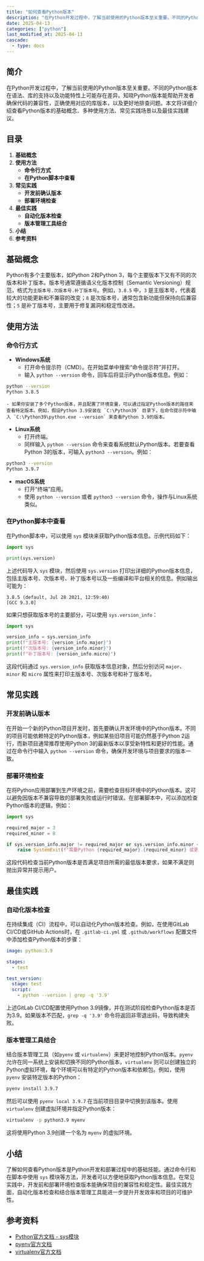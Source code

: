 ```yaml
---
title: "如何查看Python版本"
description: "在Python开发过程中，了解当前使用的Python版本至关重要。不同的Python版本在语法、库的支持以及功能特性上可能存在差异。知晓Python版本能帮助开发者确保代码的兼容性，正确使用对应的库版本，以及更好地排查问题。本文将详细介绍查看Python版本的基础概念、多种使用方法、常见实践场景以及最佳实践建议。"
date: 2025-04-13
categories: ["python"]
last_modified_at: 2025-04-13
cascade:
  - type: docs
---
```



## 简介
在Python开发过程中，了解当前使用的Python版本至关重要。不同的Python版本在语法、库的支持以及功能特性上可能存在差异。知晓Python版本能帮助开发者确保代码的兼容性，正确使用对应的库版本，以及更好地排查问题。本文将详细介绍查看Python版本的基础概念、多种使用方法、常见实践场景以及最佳实践建议。

<!-- more -->
## 目录
1. **基础概念**
2. **使用方法**
    - **命令行方式**
    - **在Python脚本中查看**
3. **常见实践**
    - **开发前确认版本**
    - **部署环境检查**
4. **最佳实践**
    - **自动化版本检查**
    - **版本管理工具结合**
5. **小结**
6. **参考资料**

## 基础概念
Python有多个主要版本，如Python 2和Python 3，每个主要版本下又有不同的次版本和补丁版本。版本号通常遵循语义化版本控制（Semantic Versioning）规范，格式为`主版本号.次版本号.补丁版本号`。例如，`3.8.5` 中，`3` 是主版本号，代表着较大的功能更新和不兼容的改变；`8` 是次版本号，通常包含新功能但保持向后兼容性；`5` 是补丁版本号，主要用于修复漏洞和稳定性改进。

## 使用方法

### 命令行方式
- **Windows系统**
    - 打开命令提示符（CMD）。在开始菜单中搜索“命令提示符”并打开。
    - 输入 `python --version` 命令，回车后将显示Python版本信息。例如：
```bash
python --version
Python 3.8.5
```
    - 如果你安装了多个Python版本，并且配置了环境变量，可以通过指定Python版本的路径来查看特定版本。例如，假设Python 3.9安装在 `C:\Python39` 目录下，在命令提示符中输入 `C:\Python39\python.exe --version` 来查看Python 3.9的版本。

- **Linux系统**
    - 打开终端。
    - 同样输入 `python --version` 命令来查看系统默认Python版本。若要查看Python 3的版本，可输入 `python3 --version`。例如：
```bash
python3 --version
Python 3.9.7
```

- **macOS系统**
    - 打开“终端”应用。
    - 使用 `python --version` 或者 `python3 --version` 命令，操作与Linux系统类似。

### 在Python脚本中查看
在Python脚本中，可以使用 `sys` 模块来获取Python版本信息。示例代码如下：
```python
import sys

print(sys.version)
```
上述代码导入 `sys` 模块，然后使用 `sys.version` 打印出详细的Python版本信息，包括主版本号、次版本号、补丁版本号以及一些编译和平台相关的信息。例如输出可能为：
```
3.8.5 (default, Jul 28 2021, 12:59:40) 
[GCC 9.3.0]
```
如果只想获取版本号的主要部分，可以使用 `sys.version_info`：
```python
import sys

version_info = sys.version_info
print(f"主版本号: {version_info.major}")
print(f"次版本号: {version_info.minor}")
print(f"补丁版本号: {version_info.micro}")
```
这段代码通过 `sys.version_info` 获取版本信息对象，然后分别访问 `major`、`minor` 和 `micro` 属性来打印主版本号、次版本号和补丁版本号。

## 常见实践

### 开发前确认版本
在开始一个新的Python项目开发时，首先要确认开发环境中的Python版本。不同的项目可能依赖特定的Python版本，例如某些旧项目可能仍然基于Python 2运行，而新项目通常推荐使用Python 3的最新版本以享受新特性和更好的性能。通过在命令行中输入 `python --version` 命令，确保开发环境与项目要求的版本一致。

### 部署环境检查
在将Python应用部署到生产环境之前，需要检查目标环境中的Python版本。这可以避免因版本不兼容导致的部署失败或运行时错误。在部署脚本中，可以添加检查Python版本的逻辑，例如：
```python
import sys

required_major = 3
required_minor = 8

if sys.version_info.major != required_major or sys.version_info.minor < required_minor:
    raise SystemExit(f"需要Python {required_major}.{required_minor} 或更高版本，当前版本为 {sys.version}")
```
这段代码检查当前Python版本是否满足项目所需的最低版本要求，如果不满足则抛出异常并提示用户。

## 最佳实践

### 自动化版本检查
在持续集成（CI）流程中，可以自动化Python版本检查。例如，在使用GitLab CI/CD或GitHub Actions时，在 `.gitlab-ci.yml` 或 `.github/workflows` 配置文件中添加检查Python版本的步骤：
```yaml
image: python:3.9

stages:
  - test

test_version:
  stage: test
  script:
    - python --version | grep -q '3.9'
```
上述GitLab CI/CD配置使用Python 3.9镜像，并在测试阶段检查Python版本是否为3.9。如果版本不匹配，`grep -q '3.9'` 命令将返回非零退出码，导致构建失败。

### 版本管理工具结合
结合版本管理工具（如`pyenv` 或 `virtualenv`）来更好地控制Python版本。`pyenv` 允许在同一系统上安装和切换不同的Python版本，`virtualenv` 则可以创建独立的Python虚拟环境，每个环境可以有特定的Python版本和依赖包。例如，使用 `pyenv` 安装特定版本的Python：
```bash
pyenv install 3.9.7
```
然后可以使用 `pyenv local 3.9.7` 在当前项目目录中切换到该版本。使用 `virtualenv` 创建虚拟环境并指定Python版本：
```bash
virtualenv -p python3.9 myenv
```
这将使用Python 3.9创建一个名为 `myenv` 的虚拟环境。

## 小结
了解如何查看Python版本是Python开发和部署过程中的基础技能。通过命令行和在脚本中使用 `sys` 模块等方法，开发者可以方便地获取Python版本信息。在常见实践中，开发前和部署环境检查版本能确保项目的兼容性和稳定性。最佳实践方面，自动化版本检查和结合版本管理工具能进一步提升开发效率和项目的可维护性。

## 参考资料
- [Python官方文档 - sys模块](https://docs.python.org/3/library/sys.html)
- [pyenv官方文档](https://github.com/pyenv/pyenv)
- [virtualenv官方文档](https://virtualenv.pypa.io/en/latest/)